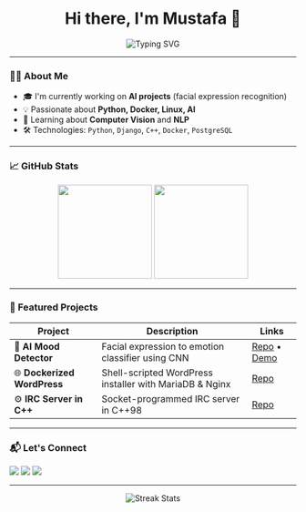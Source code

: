 <h1 align="center">Hi there, I'm Mustafa 👋</h1>

<p align="center">
  <img src="https://readme-typing-svg.demolab.com?font=Fira+Code&size=24&duration=3000&pause=1000&color=00FFEF&center=true&vCenter=true&width=435&lines=Software+Engineer;Backend+Developer;AI+Enthusiast;Welcome+to+my+GitHub+Profile!" alt="Typing SVG" />
</p>

---

### 🧑‍💻 About Me
- 🎓 I'm currently working on **AI projects** (facial expression recognition)
- 💡 Passionate about **Python, Docker, Linux, AI**
- 🌱 Learning about **Computer Vision** and **NLP**
- 🛠️ Technologies: `Python`, `Django`, `C++`, `Docker`, `PostgreSQL`

---

### 📈 GitHub Stats

<p align="center">
  <img src="https://github-readme-stats.vercel.app/api?username=kullanici-adin&show_icons=true&theme=tokyonight" height="165"/>
  <img src="https://github-readme-stats.vercel.app/api/top-langs/?username=kullanici-adin&layout=compact&theme=tokyonight" height="165"/>
</p>

---

### 📌 Featured Projects

| Project | Description | Links |
|--------|-------------|-------|
| 🧠 **AI Mood Detector** | Facial expression to emotion classifier using CNN | [Repo](#) • [Demo](#) |
| 🌐 **Dockerized WordPress** | Shell-scripted WordPress installer with MariaDB & Nginx | [Repo](#) |
| ⚙️ **IRC Server in C++** | Socket-programmed IRC server in C++98 | [Repo](#) |

---

### 📬 Let's Connect
<p align="left">
  <a href="mailto:seninmailin@example.com"><img src="https://img.shields.io/badge/-Email-D14836?style=flat-square&logo=gmail&logoColor=white"/></a>
  <a href="https://www.linkedin.com/in/seninlinkin"><img src="https://img.shields.io/badge/-LinkedIn-blue?style=flat-square&logo=Linkedin&logoColor=white"/></a>
  <a href="https://seninsiten.com"><img src="https://img.shields.io/badge/-Website-3b5998?style=flat-square&logo=Google-Chrome&logoColor=white"/></a>
</p>

---

<p align="center">
  <img src="https://github-readme-streak-stats.herokuapp.com/?user=kullanici-adin&theme=tokyonight" alt="Streak Stats"/>
</p>
